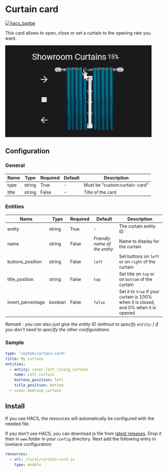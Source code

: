 # Curtain card

[![hacs_badge](https://img.shields.io/badge/HACS-Default-orange.svg?style=for-the-badge)](https://github.com/custom-components/hacs)


This card allows to open, close or set a curtain to the opening rate you want.

![curtain card](https://github.com/salmahassan7979/Curtain-Card-hass/blob/main/curtain-card.gif)

## Configuration

### General

| Name | Type | Required | Default | Description
| ---- | ---- | -------- | ------- | -----------
| type | string | True | - | Must be "custom:curtain-card"
| title | string | False | - | Title of the card

### Entities

| Name | Type | Required | Default | Description
| ---- | ---- | -------- | ------- | -----------
| entity | string | True | - | The curtain entity ID
| name | string | False | _Friendly name of the entity_ | Name to display for the curtain
| buttons_position | string | False | `left` | Set buttons on `left` or on `right` of the curtain
| title_position | string | False | `top` | Set title on `top` or on `bottom` of the curtain
| invert_percentage | boolean | False | `false` | Set it to `true` if your curtain is 100% when it is closed, and 0% when it is opened

_Remark : you can also just give the entity ID (without to specify `entity:`) if you don't need to specify the other configurations._

### Sample

```yaml
type: 'custom:curtain-card'
title: My curtain
entities:
  - entity: cover.left_living_curtain
    name: Left curtain
    buttons_position: left
    title_position: bottom
  - cover.bedroom_curtain
```

## Install

If you use HACS, the resources will automatically be configured with the needed file.

If you don't use HACS, you can download js file from [latest releases](https://github.com/salmahassan7979/Curtain-Card-hass.git). Drop it then in `www` folder in your `config` directory. Next add the following entry in lovelace configuration:

```yaml
resources:
  - url: /local/curtain-card.js
    type: module
```
